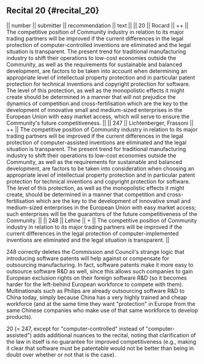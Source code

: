 ## Recital 20 {#recital_20}

\|\| number \|\| submitter \|\| recommendation \|\| text \|\| \|\| 20
\|\| Rocard \|\| ++ \|\| The competitive position of Community industry
in relation to its major trading partners will be improved if the
current differences in the legal protection of computer-controlled
inventions are eliminated and the legal situation is transparent. The
present trend for traditional manufacturing industry to shift their
operations to low-cost economies outside the Community, as well as the
requirements for sustainable and balanced development, are factors to be
taken into account when determining an appropriate level of intellectual
property protection and in particular patent protection for technical
inventions and copyright protection for software. The level of this
protection, as well as the monopolistic effects it might create should
be determined in a manner that will not prejudice the dynamics of
competition and cross-fertilisation which are the key to the development
of innovative small and medium-sized enterprises in the European Union
with easy market access, which will serve to ensure the Community\'s
future competitiveness. \|\| \|\| 247 \|\| Lichtenberger, Frassoni \|\|
++ \|\| The competitive position of Community industry in relation to
its major trading partners will be improved if the current differences
in the legal protection of computer-assisted inventions are eliminated
and the legal situation is transparent. The present trend for
traditional manufacturing industry to shift their operations to low-cost
economies outside the Community, as well as the requirements for
sustainable and balanced development, are factors to be taken into
consideration when choosing an appropriate level of intellectual
property protection and in particular patent protection for technical
inventions and copyright protection for software. The level of this
protection, as well as the monopolistic effects it might create, should
be determined in a manner that competition and cross-fertilisation which
are the key to the development of innovative small and medium-sized
enterprises in the European Union with easy market access; such
enterprises will be the guarantors of the future competitiveness of the
Community. \|\| \|\| 248 \|\| Lehne \|\| + \|\| The competitive position
of Community industry in relation to its major trading partners will be
improved if the current differences in the legal protection of
computer-implemented inventions are eliminated and the legal situation
is transparent. \|\|

248 correctly deletes the Commission and Council\'s strange logic that
introducing software patents will help against or compensate for
outsourcing manufacturing. In fact, software patents make it more easy
to outsource software R&D as well, since this allows such companies to
gain European exclusion rights on their foreign software R&D (so it
becomes harder for the left-behind European workforce to compete with
them). Multinationals such as Philips are already outsourcing software
R&D to China today, simply because China has a very highly trained and
cheap workforce (and at the same time they want \"protection\" in Europe
from the same Chinese companies who make use of that same workforce to
develop products).

20 (= 247, except for \"computer-controlled\" instead of
\"computer-assisted\") adds additional nuances to the recital, noting
that clarification of the law in itself is no guarantee for improved
competitiveness (e.g., making it clear that software must be patentable
would not be better than being in doubt over whether or not that is the
case).
